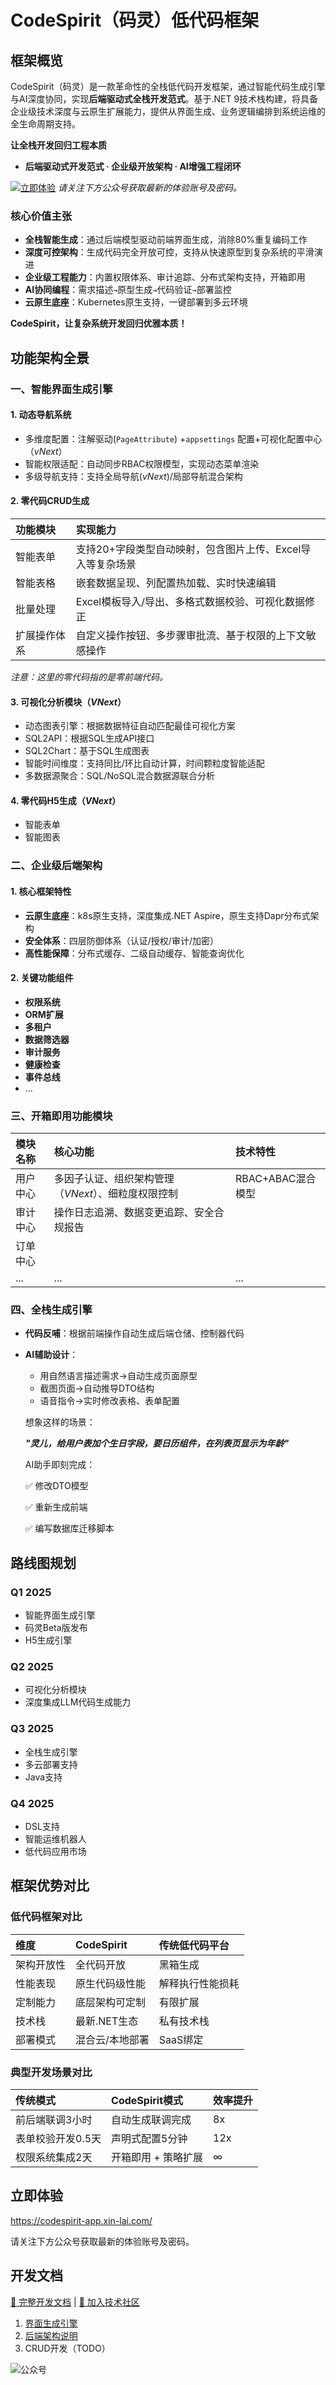 # CodeSpirit（码灵）低代码框架

## 框架概览

CodeSpirit（码灵）是一款革命性的全栈低代码开发框架，通过智能代码生成引擎与AI深度协同，实现**后端驱动式全栈开发范式**。基于.NET 9技术栈构建，将具备企业级技术深度与云原生扩展能力，提供从界面生成、业务逻辑编排到系统运维的全生命周期支持。

**让全栈开发回归工程本质**

- **后端驱动式开发范式 · 企业级开放架构 · AI增强工程闭环**

[![立即体验](https://img.shields.io/badge/%E7%AB%8B%E5%8D%B3%E4%BD%93%E9%AA%8C-%E4%B8%93%E4%B8%9A%E7%89%88-brightgreen)](https://codespirit-app.xin-lai.com/)
	*请关注下方公众号获取最新的体验账号及密码。*

### 核心价值主张

- **全栈智能生成**：通过后端模型驱动前端界面生成，消除80%重复编码工作
- **深度可控架构**：生成代码完全开放可控，支持从快速原型到复杂系统的平滑演进
- **企业级工程能力**：内置权限体系、审计追踪、分布式架构支持，开箱即用
- **AI协同编程**：需求描述` → `原型生成` → `代码验证` → `部署监控
- **云原生底座**：Kubernetes原生支持，一键部署到多云环境

**CodeSpirit，让复杂系统开发回归优雅本质！**

## 功能架构全景

### 一、智能界面生成引擎

#### 1. 动态导航系统

- 多维度配置：注解驱动(`PageAttribute`) +`appsettings` 配置+可视化配置中心（*vNext*）
- 智能权限适配：自动同步RBAC权限模型，实现动态菜单渲染
- 多级导航支持：支持全局导航(*vNext*)/局部导航混合架构

#### 2. 零代码CRUD生成

| 功能模块     | 实现能力                                                   |
| :----------- | :--------------------------------------------------------- |
| 智能表单     | 支持20+字段类型自动映射，包含图片上传、Excel导入等复杂场景 |
| 智能表格     | 嵌套数据呈现、列配置热加载、实时快速编辑                   |
| 批量处理     | Excel模板导入/导出、多格式数据校验、可视化数据修正         |
| 扩展操作体系 | 自定义操作按钮、多步骤审批流、基于权限的上下文敏感操作     |

*注意：这里的零代码指的是零前端代码。*

#### 3. 可视化分析模块（*VNext*）

- 动态图表引擎：根据数据特征自动匹配最佳可视化方案
- SQL2API：根据SQL生成API接口
- SQL2Chart：基于SQL生成图表
- 智能时间维度：支持同比/环比自动计算，时间颗粒度智能适配
- 多数据源聚合：SQL/NoSQL混合数据源联合分析

#### 4. 零代码H5生成（*VNext*）

- 智能表单
- 智能图表

### 二、企业级后端架构

#### 1. 核心框架特性

- **云原生底座**：k8s原生支持，深度集成.NET Aspire，原生支持Dapr分布式架构
- **安全体系**：四层防御体系（认证/授权/审计/加密）
- **高性能保障**：分布式缓存、二级自动缓存、智能查询优化

#### 2. 关键功能组件

- **权限系统**
- **ORM扩展**
- **多租户**
- **数据筛选器**
- **审计服务**
- **健康检查**
- **事件总线**
- ...

### 三、开箱即用功能模块

| 模块名称 | 核心功能                                            | 技术特性          |
| :------- | :-------------------------------------------------- | :---------------- |
| 用户中心 | 多因子认证、组织架构管理（*VNext*）、细粒度权限控制 | RBAC+ABAC混合模型 |
| 审计中心 | 操作日志追溯、数据变更追踪、安全合规报告            |                   |
| 订单中心 |                                                     |                   |
| ...      | ...                                                 | ...               |

### 四、全栈生成引擎

- **代码反哺**：根据前端操作自动生成后端仓储、控制器代码

- **AI辅助设计**：

  - 用自然语言描述需求→自动生成页面原型
  - 截图页面→自动推导DTO结构
  - 语音指令→实时修改表格、表单配置

  想象这样的场景：

  ***"灵儿，给用户表加个生日字段，要日历组件，在列表页显示为年龄"***

  AI助手即刻完成：

  ✅ 修改DTO模型

  ✅ 重新生成前端

  ✅ 编写数据库迁移脚本


## 路线图规划

### Q1 2025

- 智能界面生成引擎
- 码灵Beta版发布
- H5生成引擎

### Q2 2025

- 可视化分析模块
- 深度集成LLM代码生成能力

### Q3 2025

- 全栈生成引擎
- 多云部署支持
- Java支持

### Q4 2025

- DSL支持
- 智能运维机器人
- 低代码应用市场

## 框架优势对比

### 低代码框架对比

| 维度       | CodeSpirit      | 传统低代码平台   |
| :--------- | :-------------- | :--------------- |
| 架构开放性 | 全代码开放      | 黑箱生成         |
| 性能表现   | 原生代码级性能  | 解释执行性能损耗 |
| 定制能力   | 底层架构可定制  | 有限扩展         |
| 技术栈     | 最新.NET生态    | 私有技术栈       |
| 部署模式   | 混合云/本地部署 | SaaS绑定         |

### 典型开发场景对比

| 传统模式          | CodeSpirit模式      | 效率提升 |
| :---------------- | :------------------ | :------- |
| 前后端联调3小时   | 自动生成联调完成    | 8x       |
| 表单校验开发0.5天 | 声明式配置5分钟     | 12x      |
| 权限系统集成2天   | 开箱即用 + 策略扩展 | ∞        |

## 立即体验

https://codespirit-app.xin-lai.com/

请关注下方公众号获取最新的体验账号及密码。

## 开发文档

[📘 完整开发文档](https://codespirit-docs.xin-lai.com/) | [💬 加入技术社区](https://codespirit-chat.xin-lai.com/)

1. [界面生成引擎](./Docs/CodeSpirit.Amis.md)
2. [后端架构说明](./Docs/后端架构.md)
3. CRUD开发（TODO）

![公众号](.\Res\qrcode.jpg)

